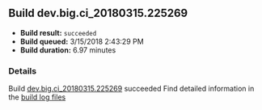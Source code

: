## Build dev.big.ci_20180315.225269
- **Build result:** `succeeded`
- **Build queued:** 3/15/2018 2:43:29 PM
- **Build duration:** 6.97 minutes
### Details
Build [dev.big.ci_20180315.225269](https://winappstudio.visualstudio.com/web/build.aspx?pcguid=a4ef43be-68ce-4195-a619-079b4d9834c2&builduri=vstfs%3a%2f%2f%2fBuild%2fBuild%2f25269) succeeded
Find detailed information in the [build log files](https://uwpctdiags.blob.core.windows.net/buildlogs/dev.big.ci_20180315.225269_logs.zip)
